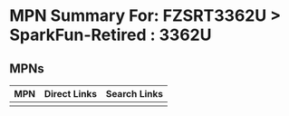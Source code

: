 



# MPN Summary For: FZSRT3362U > SparkFun-Retired : 3362U

## MPNs
  

|MPN|Direct Links|Search Links|
| :--- | :--- | :--- |
||||
